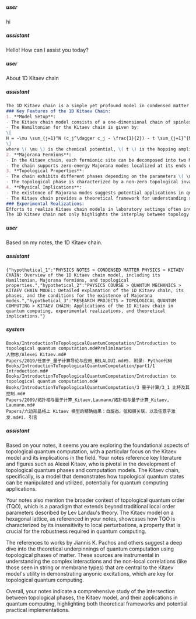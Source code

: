 ##### user
hi

##### assistant
Hello! How can I assist you today?

##### user
About 1D Kitaev chain

##### assistant
```md
The 1D Kitaev chain is a simple yet profound model in condensed matter physics, proposed by Alexei Kitaev. It serves as a quintessential example of a topological quantum system and has been instrumental in the study of topological states of matter and Majorana fermions, which are particles that are their own antiparticles.
### Key Features of the 1D Kitaev Chain:
1. **Model Setup**:
- The Kitaev chain model consists of a one-dimensional chain of spinless fermions with nearest-neighbor hopping and a superconducting pairing term.
- The Hamiltonian for the Kitaev chain is given by:
\[
H = -\mu \sum_{j=1}^N (c_j^\dagger c_j - \frac{1}{2}) - t \sum_{j=1}^{N-1} (c_j^\dagger c_{j+1} + c_{j+1}^\dagger c_j) + \Delta \sum_{j=1}^{N-1} (c_j c_{j+1} + c_{j+1}^\dagger c_j^\dagger)
\]
where \( \mu \) is the chemical potential, \( t \) is the hopping amplitude, \( \Delta \) is the superconducting pairing gap, \( c_j^\dagger \) and \( c_j \) are the fermionic creation and annihilation operators at site \( j \), and \( N \) is the number of sites.
2. **Majorana Fermions**:
- In the Kitaev chain, each fermionic site can be decomposed into two Majorana fermions. These Majorana fermions are real (self-adjoint) and provide a useful basis for analyzing the model.
- The chain supports zero-energy Majorana modes localized at its ends under certain conditions (e.g., when \( |\mu| < 2|t| \) and \( \Delta \neq 0 \)), which are topologically protected by a bulk gap.
3. **Topological Properties**:
- The chain exhibits different phases depending on the parameters \( \mu, t, \) and \( \Delta \). There is a topological phase transition at \( |\mu| = 2|t| \).
- The topological phase is characterized by a non-zero topological invariant (winding number) and the presence of unpaired Majorana modes at the ends of the chain.
4. **Physical Implications**:
- The existence of Majorana modes suggests potential applications in quantum computing, particularly in the realization of qubits that are robust against local sources of decoherence (topological qubits).
- The Kitaev chain provides a theoretical framework for understanding superconductivity and topological insulators in more complex systems.
### Experimental Realizations:
Efforts to realize Kitaev chain models in laboratory settings often involve constructing chains of magnetic atoms on superconducting substrates or using semiconductor-superconductor nanowire hybrids, where strong spin-orbit coupling and proximity-induced superconductivity mimic the conditions in the Kitaev model.
The 1D Kitaev chain not only highlights the interplay between topology and quantum physics but also opens pathways for practical applications in quantum technologies. If you have specific aspects of the Kitaev chain you'd like to explore further, feel free to ask!
```

##### user
Based on my notes, the 1D Kitaev chain.

##### assistant
```lookup
{"hypothetical_1":"PHYSICS NOTES > CONDENSED MATTER PHYSICS > KITAEV CHAIN: Overview of the 1D Kitaev chain model, including its Hamiltonian, Majorana fermions, and topological properties.","hypothetical_2":"PHYSICS COURSE > QUANTUM MECHANICS > KITAEV CHAIN MODEL: Detailed explanation of the 1D Kitaev chain, its phases, and the conditions for the existence of Majorana modes.","hypothetical_3":"RESEARCH PROJECTS > TOPOLOGICAL QUANTUM COMPUTING > KITAEV CHAIN: Applications of the 1D Kitaev chain in quantum computing, experimental realizations, and theoretical implications."}
```

##### system
```sc-context
Books/IntroductionToTopologicalQuantumComputation/Introduction to topological quantum computation.md#Preliminaries
人物志/Alexei Kitaev.md#
Papers/2019/任意子_量子计算导论与应用_BELALOUI.md#5. 附录: Python代码
Books/IntroductionToTopologicalQuantumComputation/part1/1 Introduction.md#
Books/IntroductionToTopologicalQuantumComputation/Introduction to topological quantum computation.md#
Books/IntroductionToTopologicalQuantumComputation/3 量子计算/3_1 比特及其控制.md#
Papers/2009/拓扑相与量子计算_Kitaev,Laumann/拓扑相与量子计算_Kitaev, Laumann.md#
Papers/六边形晶格上 Kitaev 模型的精确结果：自旋态、弦和膜关联，以及任意子激发.md#I. 引言
```

##### assistant
Based on your notes, it seems you are exploring the foundational aspects of topological quantum computation, with a particular focus on the Kitaev model and its implications in the field. Your notes reference key literature and figures such as Alexei Kitaev, who is pivotal in the development of topological quantum phases and computation models. The Kitaev chain, specifically, is a model that demonstrates how topological quantum states can be manipulated and utilized, potentially for quantum computing applications.

Your notes also mention the broader context of topological quantum order (TQO), which is a paradigm that extends beyond traditional local order parameters described by Lev Landau's theory. The Kitaev model on a hexagonal lattice, as referenced in your notes, showcases how TQO is characterized by its insensitivity to local perturbations, a property that is crucial for the robustness required in quantum computing.

The references to works by Jiannis K. Pachos and others suggest a deep dive into the theoretical underpinnings of quantum computation using topological phases of matter. These sources are instrumental in understanding the complex interactions and the non-local correlations (like those seen in string or membrane types) that are central to the Kitaev model's utility in demonstrating anyonic excitations, which are key for topological quantum computing.

Overall, your notes indicate a comprehensive study of the intersection between topological phases, the Kitaev model, and their applications in quantum computing, highlighting both theoretical frameworks and potential practical implementations.